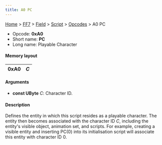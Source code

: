 ```yaml
---
title: A0 PC
---
```


[Home](/Main%20Page.md) > [FF7](/FF7.md) > [Field](/FF7/Field.md) > [Script](/FF7/Field/Script.md) > [Opcodes](/FF7/Field/Script/Opcodes.md) > A0 PC

-   Opcode: **0xA0**
-   Short name: **PC**
-   Long name: Playable Character

#### Memory layout

| 0xA0 | *C* |
|------|-----|

#### Arguments

-   **const UByte** *C*: Character ID.

#### Description

Defines the entity in which this script resides as a playable character.
The entity then becomes associated with the character ID *C*, including
the entity's visible object, animation set, and scripts. For example,
creating a visible entity and inserting PC(0) into its initialisation
script will associate this entity with character ID 0.
